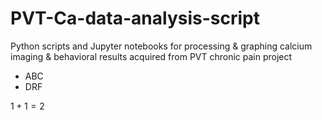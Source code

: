 # PVT-Ca-data-analysis-script
Python scripts and Jupyter notebooks for processing &amp; graphing calcium imaging &amp; behavioral results acquired from PVT chronic pain project
- ABC
- DRF

  
$1+1=2$
